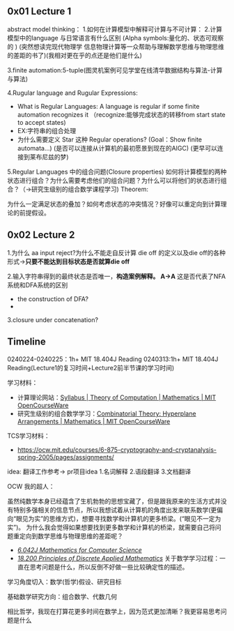 ## 0x01 Lecture 1
abstract model thinking：
1.如何在计算模型中解释可计算与不可计算：
2.计算模型中的language 与日常语言有什么区别
(Alpha symbols:量化的、状态可观察的 )
(突然想读完现代物理学 信息物理计算等一众帮助与理解数学思维与物理思维的差距的书了)(我相对更在乎的点还是他们是什么)

3.finite automation:5-tuple(图灵机案例可见学堂在线清华数据结构与算法-计算与算法)

4.Rugular language and Rugular Expressions:
- What is Regular Languages: A language is regular if some finite automation recognizes it （recognize:能够完成状态的转移from start state to accept states)
- EX:字符串的组合处理
- 为什么需要定义 Star 这种 Regular operations?
(Goal：Show finite automata...)
(是否可以连接从计算机的最初愿景到现在的AIGC)
(更早可以连接到莱布尼兹的梦)


5.Regular Languages 中的组合问题(Closure properties)
如何将计算模型的两种状态进行组合？为什么需要考虑他们的组合问题？为什么可以将他们的状态进行组合？（->研究生级别的组合数学课程学习)
Theorem:

为什么一定满足状态的叠加？如何考虑状态的冲突情况？好像可以重定向到计算理论的前提假设。




## 0x02 Lecture 2

1.为什么 aa input reject?为什么不能走自反计算
die off 的定义以及die off的各种形式->**只要不能达到目标状态是否就算die off**

2.输入字符串得到的最终状态是否唯一，**构造案例解释。 A->A**  这是否代表了NFA系统和DFA系统的区别
- the construction of DFA?
- 
3.closure under concatenation?



## Timeline

0240224-0240225：1h+  MIT 18.404J Reading
0240313:1h+  MIT 18.404J Reading(Lecture1的复习时间+Lecture2前半节课的学习时间)


学习材料：
- 计算理论网站：[Syllabus | Theory of Computation | Mathematics | MIT OpenCourseWare](https://ocw.mit.edu/courses/18-404j-theory-of-computation-fall-2020/pages/syllabus/)
- 研究生级别的组合数学学习：[Combinatorial Theory: Hyperplane Arrangements | Mathematics | MIT OpenCourseWare](https://ocw.mit.edu/courses/18-315-combinatorial-theory-hyperplane-arrangements-fall-2004/)


TCS学习材料：
- https://ocw.mit.edu/courses/6-875-cryptography-and-cryptanalysis-spring-2005/pages/assignments/


idea:
翻译工作参考-> pr项目idea
1.名词解释 2.语段翻译 3.文档翻译

OCW 我的超人：


虽然纯数学本身已经蕴含了生机勃勃的思想宝藏了，但是跟我原来的生活方式并没有特别多强相关的信息节点，所以我想试着从计算机的角度出发来联系数学(更偏向“眼见为实”的思维方式)，想要寻找数学和计算机的更多桥梁。(“眼见不一定为实”)。
为什么我会觉得如果想要找到更多数学和计算机的桥梁，就需要自己将问题重定向到数学思维与物理思维的差距呢？
- [_6.042J Mathematics for Computer Science_](https://ocw.mit.edu/courses/6-042j-mathematics-for-computer-science-spring-2015)
- _[18.200 Principles of Discrete Applied Mathematics](https://ocw.mit.edu/courses/18-310-principles-of-discrete-applied-mathematics-fall-2013)_
关于数学学习过程：一直在思考问题是什么，所以反倒不好做一些比较确定性的描述。


学习角度切入：数学(哲学)假设、研究目标


基础数学研究方向：组合数学、代数几何


相比哲学，我现在打算花更多时间在数学上，因为范式更加清晰？我更容易思考问题是什么